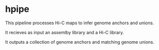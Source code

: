 # hpipe

This pipeline processes Hi-C maps to infer genome anchors and unions.

It recieves as input an assemlby library and a Hi-C library.

It outputs a collection of genome anchors and matching genome unions.
